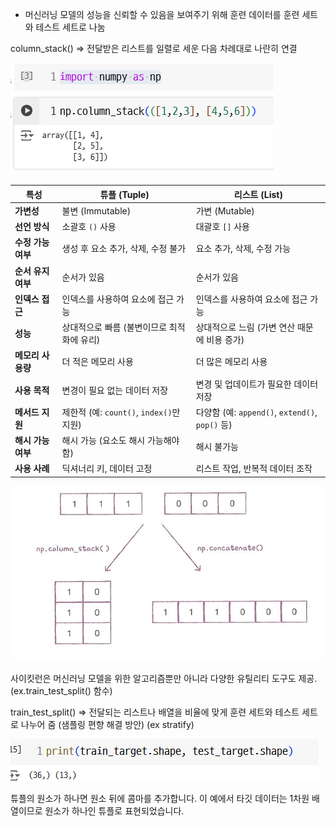 - 머신러닝 모델의 성능을 신뢰할 수 있음을 보여주기 위해 훈련 데이터를 훈련 세트와 테스트 세트로 나눔

column_stack() => 전달받은 리스트를 일렬로 세운 다음 차례대로 나란히 연결

![alt text](image.png)

| **특성**           | **튜플 (Tuple)**                           | **리스트 (List)**                               |
| ------------------ | ------------------------------------------ | ----------------------------------------------- |
| **가변성**         | 불변 (Immutable)                           | 가변 (Mutable)                                  |
| **선언 방식**      | 소괄호 `()` 사용                           | 대괄호 `[]` 사용                                |
| **수정 가능 여부** | 생성 후 요소 추가, 삭제, 수정 불가         | 요소 추가, 삭제, 수정 가능                      |
| **순서 유지 여부** | 순서가 있음                                | 순서가 있음                                     |
| **인덱스 접근**    | 인덱스를 사용하여 요소에 접근 가능         | 인덱스를 사용하여 요소에 접근 가능              |
| **성능**           | 상대적으로 빠름 (불변이므로 최적화에 유리) | 상대적으로 느림 (가변 연산 때문에 비용 증가)    |
| **메모리 사용량**  | 더 적은 메모리 사용                        | 더 많은 메모리 사용                             |
| **사용 목적**      | 변경이 필요 없는 데이터 저장               | 변경 및 업데이트가 필요한 데이터 저장           |
| **메서드 지원**    | 제한적 (예: `count()`, `index()`만 지원)   | 다양함 (예: `append()`, `extend()`, `pop()` 등) |
| **해시 가능 여부** | 해시 가능 (요소도 해시 가능해야 함)        | 해시 불가능                                     |
| **사용 사례**      | 딕셔너리 키, 데이터 고정                   | 리스트 작업, 반복적 데이터 조작                 |

![alt text](image-1.png)

사이킷런은 머신러닝 모델을 위한 알고리즘뿐만 아니라 다양한 유틸리티 도구도 제공. (ex.train_test_split() 함수)

train_test_split() => 전달되는 리스트나 배열을 비율에 맞게 훈련 세트와 테스트 세트로 나누어 줌 (샘플링 편향 해결 방안)
(ex stratify)

![alt text](image-2.png)

튜플의 원소가 하나면 원소 뒤에 콤마를 추가합니다. 이 예에서 타깃 데이터는 1차원 배열이므로 원소가 하나인 튜플로 표현되었습니다.

